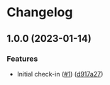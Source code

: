 # Changelog

## 1.0.0 (2023-01-14)


### Features

* Initial check-in ([#1](https://github.com/streetsidesoftware/action-set-output/issues/1)) ([d917a27](https://github.com/streetsidesoftware/action-set-output/commit/d917a272b2429c93a82eb33984202c79494b1247))
